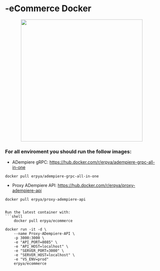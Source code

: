 # -eCommerce Docker

<div align="center"><img src="https://camo.githubusercontent.com/911c5d54ded447403e56de3f96f332c06bceb8bd/68747470733a2f2f75706c6f61642e77696b696d656469612e6f72672f77696b6970656469612f636f6d6d6f6e732f622f62312f4164656d70696572652d6c6f676f2e706e67" style="text-align:center;" width="400" /></div>

### For all enviroment you should run the follow images:
- ADempiere gRPC: https://hub.docker.com/r/erpya/adempiere-grpc-all-in-one
```shell
docker pull erpya/adempiere-grpc-all-in-one
```
- Proxy ADempiere API: https://hub.docker.com/r/erpya/proxy-adempiere-api
```shell
docker pull erpya/proxy-adempiere-api


Run the latest container with:
```shell
    docker pull erpya/ecommerce
```


```shell
docker run -it -d \
    --name Proxy-ADempiere-API \
	-p 3000:3000 \
	-e "API_PORT=8085" \
	-e "API_HOST=localhost" \
	-e "SERVER_PORT=3000" \
	-e "SERVER_HOST=localhost" \
	-e "VS_ENV=prod"
	erpya/ecommerce
```